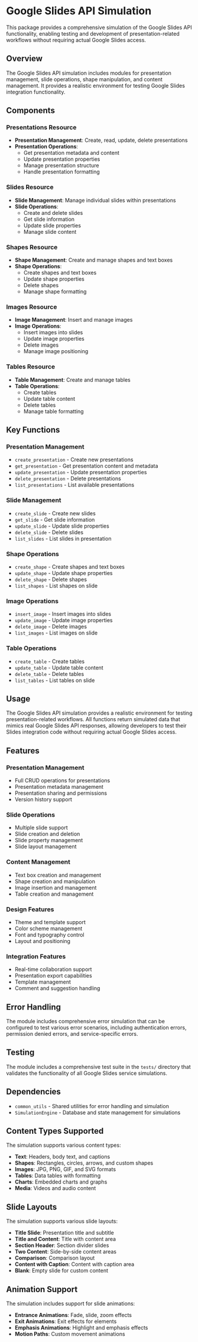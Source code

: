 # Google Slides API Simulation

This package provides a comprehensive simulation of the Google Slides API functionality, enabling testing and development of presentation-related workflows without requiring actual Google Slides access.

## Overview

The Google Slides API simulation includes modules for presentation management, slide operations, shape manipulation, and content management. It provides a realistic environment for testing Google Slides integration functionality.

## Components

### Presentations Resource
- **Presentation Management**: Create, read, update, delete presentations
- **Presentation Operations**: 
  - Get presentation metadata and content
  - Update presentation properties
  - Manage presentation structure
  - Handle presentation formatting

### Slides Resource
- **Slide Management**: Manage individual slides within presentations
- **Slide Operations**:
  - Create and delete slides
  - Get slide information
  - Update slide properties
  - Manage slide content

### Shapes Resource
- **Shape Management**: Create and manage shapes and text boxes
- **Shape Operations**:
  - Create shapes and text boxes
  - Update shape properties
  - Delete shapes
  - Manage shape formatting

### Images Resource
- **Image Management**: Insert and manage images
- **Image Operations**:
  - Insert images into slides
  - Update image properties
  - Delete images
  - Manage image positioning

### Tables Resource
- **Table Management**: Create and manage tables
- **Table Operations**:
  - Create tables
  - Update table content
  - Delete tables
  - Manage table formatting

## Key Functions

### Presentation Management
- `create_presentation` - Create new presentations
- `get_presentation` - Get presentation content and metadata
- `update_presentation` - Update presentation properties
- `delete_presentation` - Delete presentations
- `list_presentations` - List available presentations

### Slide Management
- `create_slide` - Create new slides
- `get_slide` - Get slide information
- `update_slide` - Update slide properties
- `delete_slide` - Delete slides
- `list_slides` - List slides in presentation

### Shape Operations
- `create_shape` - Create shapes and text boxes
- `update_shape` - Update shape properties
- `delete_shape` - Delete shapes
- `list_shapes` - List shapes on slide

### Image Operations
- `insert_image` - Insert images into slides
- `update_image` - Update image properties
- `delete_image` - Delete images
- `list_images` - List images on slide

### Table Operations
- `create_table` - Create tables
- `update_table` - Update table content
- `delete_table` - Delete tables
- `list_tables` - List tables on slide

## Usage

The Google Slides API simulation provides a realistic environment for testing presentation-related workflows. All functions return simulated data that mimics real Google Slides API responses, allowing developers to test their Slides integration code without requiring actual Google Slides access.

## Features

### Presentation Management
- Full CRUD operations for presentations
- Presentation metadata management
- Presentation sharing and permissions
- Version history support

### Slide Operations
- Multiple slide support
- Slide creation and deletion
- Slide property management
- Slide layout management

### Content Management
- Text box creation and management
- Shape creation and manipulation
- Image insertion and management
- Table creation and management

### Design Features
- Theme and template support
- Color scheme management
- Font and typography control
- Layout and positioning

### Integration Features
- Real-time collaboration support
- Presentation export capabilities
- Template management
- Comment and suggestion handling

## Error Handling

The module includes comprehensive error simulation that can be configured to test various error scenarios, including authentication errors, permission denied errors, and service-specific errors.

## Testing

The module includes a comprehensive test suite in the `tests/` directory that validates the functionality of all Google Slides service simulations.

## Dependencies

- `common_utils` - Shared utilities for error handling and simulation
- `SimulationEngine` - Database and state management for simulations

## Content Types Supported

The simulation supports various content types:
- **Text**: Headers, body text, and captions
- **Shapes**: Rectangles, circles, arrows, and custom shapes
- **Images**: JPG, PNG, GIF, and SVG formats
- **Tables**: Data tables with formatting
- **Charts**: Embedded charts and graphs
- **Media**: Videos and audio content

## Slide Layouts

The simulation supports various slide layouts:
- **Title Slide**: Presentation title and subtitle
- **Title and Content**: Title with content area
- **Section Header**: Section divider slides
- **Two Content**: Side-by-side content areas
- **Comparison**: Comparison layout
- **Content with Caption**: Content with caption area
- **Blank**: Empty slide for custom content

## Animation Support

The simulation includes support for slide animations:
- **Entrance Animations**: Fade, slide, zoom effects
- **Exit Animations**: Exit effects for elements
- **Emphasis Animations**: Highlight and emphasis effects
- **Motion Paths**: Custom movement animations 